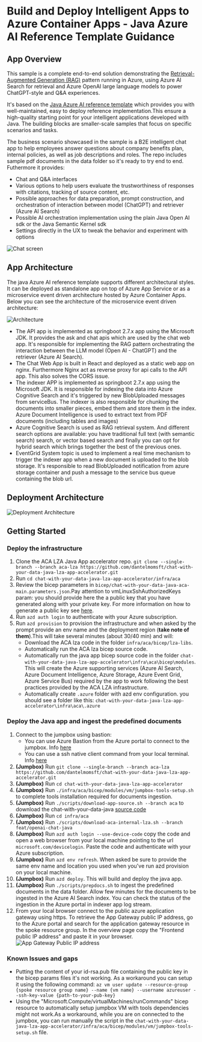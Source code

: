 # Build and Deploy Intelligent Apps to Azure Container Apps - Java Azure AI Reference Template Guidance 

## App Overview
This sample is a complete end-to-end solution demonstrating the [Retrieval-Augmented Generation (RAG)](https://learn.microsoft.com/en-us/azure/search/retrieval-augmented-generation-overview) pattern running in Azure, using Azure AI Search for retrieval and Azure OpenAI large language models to power ChatGPT-style and Q&A experiences.

It's based on the [Java Azure AI reference template](https://github.com/Azure-Samples/azure-search-openai-demo-java) which provides you with well-maintained, easy to deploy reference implementation.This ensure a high-quality starting point for your intelligent applications developed with Java. The building blocks are smaller-scale samples that focus on specific scenarios and tasks.

The business scenario showcased in the sample is a B2E intelligent chat app to help employees answer questions about company benefits plan, internal policies, as well as job descriptions and roles. The repo includes sample pdf documents in the data folder so it's ready to try end to end.
Futhermore it provides:
* Chat and Q&A interfaces
* Various options to help users evaluate the trustworthiness of responses with citations, tracking of source content, etc.
* Possible approaches for data preparation, prompt construction, and orchestration of interaction between model (ChatGPT) and retriever (Azure AI Search)
* Possible AI orchestration implementation using the plain Java Open AI sdk or the Java Semantic Kernel sdk
* Settings directly in the UX to tweak the behavior and experiment with options

![Chat screen](assets/chatscreen.png)
## App Architecture

The java Azure AI reference template supports different architectural styles. It can be deployed as standalone app on top of Azure App Service or as a microservice event driven architecture hosted by Azure Container Apps. Below you can see the architecture of the microservice event driven architecture:

![Architecture](assets/aca-hla.png)


* The API app is implemented as springboot 2.7.x app using the Microsoft JDK. It provides the ask and chat apis which are used by the chat web app. It's responsible for implementing the RAG pattern orchestrating the interaction between the LLM model (Open AI - ChatGPT) and the retriever (Azure AI Search).
* The Chat Web App is built in React and deployed as a static web app on nginx. Furthermore Nginx act as reverse proxy for api calls to the API app. This also solves the CORS issue.
* The indexer APP is implemented as springboot 2.7.x app using the Microsoft JDK. It is responsible for indexing the data into Azure Cognitive Search and it's triggered by new BlobUploaded messages from serviceBus. The indexer is also responsible for chunking the documents into smaller pieces, embed them and store them in the index. Azure Document Intelligence is used to extract text from PDF documents (including tables and images)
* Azure Cognitive Search is used as RAG retrieval system. And different search options are available: you have traditional full text (with semantic search) search, or vector based search and finally you can opt for hybrid search which brings together the best of the previous ones.
* EventGrid System topic is used to implement a real time mechanism to trigger the indexer app when a new document is uploaded to the blob storage. It's responsible to read BlobUploaded notification from azure storage container and push a message to the service bus queue containing the blob url.


## Deployment Architecture

![Deployment Architecture](assets/aca-internal-java-ai.png)

## Getting Started
### Deploy the infrastructure
1. Clone the ACA LZA Java App accelerator repo. `git clone --single-branch --branch aca-lza https://github.com/dantelmomsft/chat-with-your-data-java-lza-app-accelerator.git`
2. Run `cd chat-with-your-data-java-lza-app-accelerator/infra/aca` 
3. Review the bicep parameters in `bicep/chat-with-your-data-java-aca-main.parameters.json`.Pay attention to vmLinuxSshAuthorizedKeys param: you should provide here the a public key that you have generated along with your private key. For more information on how to generate a public key see [here](https://docs.microsoft.com/en-us/azure/virtual-machines/linux/create-ssh-keys-detailed).
4. Run `azd auth login` to authenticate with your Azure subscription.
5. Run `azd provision` to provision the infrastructure and when asked by the prompt provide an env name and the deployment region (**take note of them**).This will take several minutes (about 30/40 min) and will:
    - Download the ACA lza code in the folder `infra/aca/bicep/lza-libs`.
    - Automatically run the ACA lza bicep source code.
    - Automatically run the java app bicep source code in the folder `chat-with-your-data-java-lza-app-accelerator\infra\aca\bicep\modules`. This will create the Azure supporting services (Azure AI Search, Azure Document Intelligence, Azure Storage, Azure Event Grid, Azure Service Bus) required by the app to work following the best practices provided by the ACA LZA infrastructure.
    -  Automatically create `.azure` folder with azd env configuration. you should see a folder like this: `chat-with-your-data-java-lza-app-accelerator\infra\aca\.azure`
### Deploy the Java app and ingest the predefined documents
1. Connect to the jumpbox using bastion:
   - You can use Azure Bastion from the Azure portal to connect to the jumpbox. Info [here](https://learn.microsoft.com/en-us/azure/bastion/bastion-connect-vm-ssh-linux)
   - You can use a ssh native client command from your local terminal. Info [here](https://learn.microsoft.com/en-us/azure/bastion/connect-vm-native-client-windows#connect-linux)
2. **(Jumpbox)** Run `git clone --single-branch --branch aca-lza https://github.com/dantelmomsft/chat-with-your-data-java-lza-app-accelerator.git`
3. **(Jumpbox)** Run `cd chat-with-your-data-java-lza-app-accelerator`
4. **(Jumpbox)** Run `./infra/aca/bicep/modules/vm/jumpbox-tools-setup.sh` to complete tools installation required for documents ingestion.
5. **(Jumpbox)** Run `./scripts/download-app-source.sh --branch aca` to download the chat-with-your-data-java [source code ](https://github.com/Azure-Samples/azure-search-openai-demo-java)
6. **(Jumpbox)** Run `cd infra/aca`
7. **(Jumpbox)** Run `./scripts/download-aca-internal-lza.sh --branch feat/openai-chat-java`
8. **(Jumpbox)** Run `azd auth login --use-device-code` copy the code and open a web browser from your local machine pointing to the url `microsoft.com/devicelogin`. Paste the code and authenticate with your Azure subscription.
9. **(Jumpbox)** Run `azd env refresh`. When asked be sure to provide the same env name and location you used when you've run azd provision on your local machine.
10. **(Jumpbox)** Run `azd deploy`. This will build and deploy the java app.
11. **(Jumpbox)** Run `./scripts/prepdocs.sh` to ingest the predefined documents in the data folder. Allow few minutes for the documents to be ingested in the Azure AI Search index. You can check the status of the ingestion in the Azure portal in indexer app log stream.
12. From your local browser connect to the public azure application gateway using https. To retrieve the App Gateway public IP address, go to the Azure portal and search for the application gateway resource in the spoke resource group. In the overview page copy the "Frontend public IP address" and paste it in your browser.
![App Gateway Public IP address](assets/app-gateway.png)


### Known Issues and gaps
- Putting the content of your id-rsa.pub file containing the public key in the bicep params files it's not working. As a workaround you can setup it using the following command: `az vm user update --resource-group {spoke resource group name} --name {vm name} --username azureuser --ssh-key-value {path-to-your-pub-key}`
- Using the "Microsoft.Compute/virtualMachines/runCommands" bicep resource to automatically setup jumpbox VM with tools dependencies might not work.As a workaround, while you are on connected to the jumpbox, you can run manually the script in the `chat-with-your-data-java-lza-app-accelerator/infra/aca/bicep/modules/vm/jumpbox-tools-setup.sh` file.
